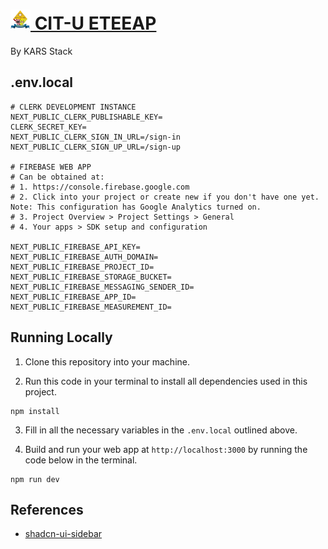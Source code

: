 # [<img src="/public/logos/citu-eteeap-logo.svg" alt="Logo Dark Mode" width="32" height="32"> CIT-U ETEEAP](https://citu-eteeap.vercel.app/)

By KARS Stack

## .env.local

```env
# CLERK DEVELOPMENT INSTANCE
NEXT_PUBLIC_CLERK_PUBLISHABLE_KEY=
CLERK_SECRET_KEY=
NEXT_PUBLIC_CLERK_SIGN_IN_URL=/sign-in
NEXT_PUBLIC_CLERK_SIGN_UP_URL=/sign-up

# FIREBASE WEB APP
# Can be obtained at:
# 1. https://console.firebase.google.com
# 2. Click into your project or create new if you don't have one yet. Note: This configuration has Google Analytics turned on.
# 3. Project Overview > Project Settings > General
# 4. Your apps > SDK setup and configuration

NEXT_PUBLIC_FIREBASE_API_KEY=
NEXT_PUBLIC_FIREBASE_AUTH_DOMAIN=
NEXT_PUBLIC_FIREBASE_PROJECT_ID=
NEXT_PUBLIC_FIREBASE_STORAGE_BUCKET=
NEXT_PUBLIC_FIREBASE_MESSAGING_SENDER_ID=
NEXT_PUBLIC_FIREBASE_APP_ID=
NEXT_PUBLIC_FIREBASE_MEASUREMENT_ID=
```

## Running Locally

1. Clone this repository into your machine.

2. Run this code in your terminal to install all dependencies used in this project.

```shell
npm install
```

3. Fill in all the necessary variables in the `.env.local` outlined above.

4. Build and run your web app at `http://localhost:3000` by running the code below in the terminal.

```shell
npm run dev
```

## References

- [shadcn-ui-sidebar](https://github.com/salimi-my/shadcn-ui-sidebar)
